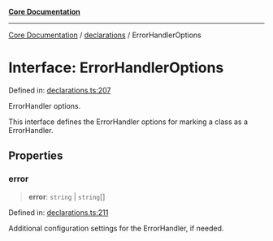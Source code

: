 [**Core Documentation**](../../README.md)

***

[Core Documentation](../../README.md) / [declarations](../README.md) / ErrorHandlerOptions

# Interface: ErrorHandlerOptions

Defined in: [declarations.ts:207](https://github.com/stonemjs/core/blob/85781fe5b87769612839dd6b850ba45186d357fa/src/declarations.ts#L207)

ErrorHandler options.

This interface defines the ErrorHandler options for marking a class as a ErrorHandler.

## Properties

### error

> **error**: `string` \| `string`[]

Defined in: [declarations.ts:211](https://github.com/stonemjs/core/blob/85781fe5b87769612839dd6b850ba45186d357fa/src/declarations.ts#L211)

Additional configuration settings for the ErrorHandler, if needed.
